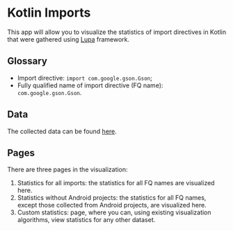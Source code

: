 # Kotlin Imports
This app will allow you to visualize the statistics of import directives in Kotlin that were gathered using [Lupa](https://github.com/JetBrains-Research/Lupa) framework.

## Glossary
- Import directive: `import com.google.gson.Gson`;
- Fully qualified name of import directive (FQ name): `com.google.gson.Gson`.

## Data
The collected data can be found [here](https://github.com/GirZ0n/Lupa-Visualization/tree/main/resources/kotlin_imports/data).

## Pages
There are three pages in the visualization:

1. Statistics for all imports: the statistics for all FQ names are visualized here.
2. Statistics without Android projects: the statistics for all FQ names, except those collected from Android projects, are visualized here.
3. Custom statistics: page, where you can, using existing visualization algorithms, view statistics for any other dataset.
